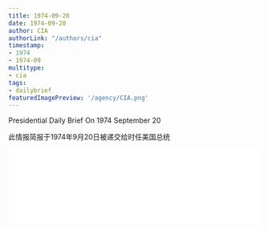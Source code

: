 ```yaml
---
title: 1974-09-20
date: 1974-09-20
author: CIA 
authorLink: "/authors/cia"
timestamp: 
- 1974
- 1974-09
multitype: 
- cia
tags: 
- dailybrief
featuredImagePreview: '/agency/CIA.png'
---
```



Presidential Daily Brief On 1974 September 20

此情报简报于1974年9月20日被递交给时任美国总统

<!--more-->





<div id="over" style="width:100%; overflow:hidden"> <iframe id="sFrame" name="sFrame" frameborder="no" border="0"  allowfullscreen marginwidth="0" scrolling="no" src = " /CIA/1974-09-20.html "  style = " position:absulute; width: 806px; top: 300;" > </iframe> </div>